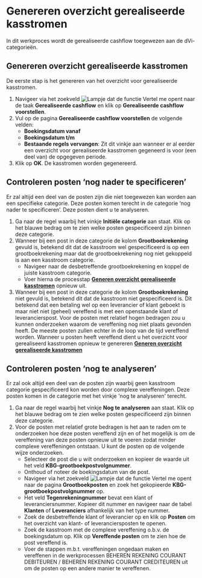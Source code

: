 # Genereren overzicht gerealiseerde kasstromen

In dit werkproces wordt de gerealiseerde cashflow toegewezen aan de dVi-categorieën.

## Genereren overzicht gerealiseerde kasstromen

De eerste stap is het genereren van het overzicht voor gerealiseerde kasstromen. 

1. Navigeer via het zoekveld ![Lampje dat de functie Vertel me opent](https://docs.microsoft.com/nl-NL/dynamics365/business-central/media/ui-search/search_small.png "Vertel me wat u wilt doen") naar de taak **Gerealiseerde cashflow** en klik op **Gerealiseerde cashflow voorstellen**. 
2. Vul op de pagina **Gerealiseerde cashflow voorstellen** de volgende velden:
	- **Boekingsdatum vanaf**
	- **Boekingsdatum t/m**
	- **Bestaande regels vervangen**: Zit dit vinkje aan wanneer er al eerder een overzicht voor gerealiseerde kasstromen gegeneerd is voor (een deel van) de opgegeven periode. 
3. Klik op **OK**. De kasstromen worden gegenereerd. 

## Controleren posten ‘nog nader te specificeren’

Er zal altijd een deel van de posten zijn die niet toegewezen kan worden aan een specifieke categorie. Deze posten komen terecht in de categorie ‘nog nader te specificeren’. Deze posten dient u te analyseren. 

1. Ga naar de regel waarbij het vinkje **Initiële categorie** aan staat. Klik op het blauwe bedrag om te zien welke posten gespecificeerd zijn binnen deze categorie. 
2. Wanneer bij een post in deze categorie de kolom **Grootboekrekening** gevuld is, betekend dit dat de kasstroom wel gespecificeerd is op een grootboekrekening maar dat de grootboekrekening nog niet gekoppeld is aan een kasstroom categorie. 
	- Navigeer naar de desbetreffende grootboekrekening en koppel de juiste kasstroom categorie. 
	- Voer hierna de processtap **[Generen overzicht gerealiseerde kasstromen](#generen-overzicht-gerealiseerde-kasstromen)** opnieuw uit. 
3. Wanneer bij een post in deze categorie de kolom **Grootboekrekening** niet gevuld is, betekend dit dat de kasstroom niet gespecificeerd is. Dit betekend dat een betaling wel op een leverancier of klant geboekt is maar niet niet (geheel) vereffend is met een openstaande klant of leverancierspost. Voor de posten met relatief hogen bedragen zou u kunnen onderzoeken waarom de vereffening nog niet plaats gevonden heeft. De meeste posten zullen echter in de loop van de tijd vereffend worden. Wanneer u posten heeft vereffend dient u het overzicht voor gerealiseerd kasstromen opnieuw te genereren **[Generen overzicht gerealiseerde kasstromen](#generen-overzicht-gerealiseerde-kasstromen)**

## Controleren posten ‘nog te analyseren’

Er zal ook altijd een deel van de posten zijn waarbij geen kasstroom categorie gespecificeerd kon worden door complexe vereffeningen. Deze posten komen in de categorie met het vinkje 'nog te analyseren' terecht. 

1. Ga naar de regel waarbij het vinkje **Nog te analyseren** aan staat. Klik op het blauwe bedrag om te zien welke posten gespecificeerd zijn binnen deze categorie. 
2. Voor de posten met relatief grote bedragen is het aan te raden om te onderzoeken hoe deze posten vereffend zijn en of het mogelijk is om de vereffening van deze posten opnieuw uit te voeren zodat minder complexe vereffeningen ontstaan. U kunt de posten op de volgende wijze onderzoeken. 
	- Selecteer de post die u wilt onderzoeken en kopieer de waarde uit het veld **KBG-grootboekpostvolgnummer**.
	- Onthoud of noteer de boekingsdatum van de post. 
	- Navigeer via het zoekveld ![Lampje dat de functie Vertel me opent](https://docs.microsoft.com/nl-NL/dynamics365/business-central/media/ui-search/search_small.png "Vertel me wat u wilt doen") naar de pagina **Grootboekposten** en zoek het gekopieerde **KBG-grootboekpostvolgnummer** op. 
	- Het veld **Tegenrekeningnummer** bevat een klant of leveranciersnummer. Kopieer dit nummer en navigeer naar de tabel **Klanten** of **Leveranciers** afhankelijk van het type nummer. 
	- Zoek de desbetreffende klant of leverancier op en klik op **Posten** om het overzicht van klant- of leveranciersposten te openen. 
	- Zoek de kasstroom met de complexe vereffening o.b.v. de boekingsdatum op. Klik op **Vereffende posten** om te zien hoe de post vereffend is. 
	- Voer de stappen m.b.t. vereffeningen ongedaan maken en vereffenen in de werkprocessen BEHEREN REKENING COURANT DEBITEUREN / BEHEREN REKENING COURANT CREDITEUREN uit om de posten op een andere manier te vereffenen. 
<!--stackedit_data:
eyJoaXN0b3J5IjpbMTI3ODgyNTYxNSwtODg2NzYzNDk1LDkzMT
U3MDcwNV19
-->